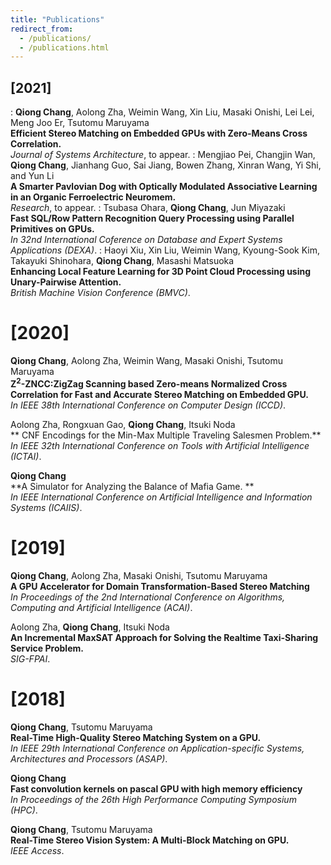 ```yaml
---
title: "Publications"
redirect_from: 
  - /publications/
  - /publications.html
---
```

## [2021]
:   **Qiong Chang**, Aolong Zha, Weimin Wang, Xin Liu, Masaki Onishi, Lei Lei, Meng Joo Er, Tsutomu Maruyama<br />
**Efficient Stereo Matching on Embedded GPUs with Zero-Means Cross Correlation.**<br />
_Journal of Systems Architecture_, to appear.
:   Mengjiao Pei, Changjin Wan, **Qiong Chang**, Jianhang Guo, Sai Jiang, Bowen Zhang, Xinran Wang, Yi Shi, and Yun Li<br /> 
  **A Smarter Pavlovian Dog with Optically Modulated Associative Learning in an Organic Ferroelectric Neuromem.**<br /> 
  _Research_, to appear.
:   Tsubasa Ohara, **Qiong Chang**, Jun Miyazaki<br /> 
**Fast SQL/Row Pattern Recognition Query Processing using Parallel Primitives on GPUs.**<br /> 
_In 32nd International Coference on Database and Expert Systems Applications (DEXA)_.
:   Haoyi Xiu, Xin Liu, Weimin Wang, Kyoung-Sook Kim, Takayuki Shinohara, **Qiong Chang**, Masashi Matsuoka<br />
   **Enhancing Local Feature Learning for 3D Point Cloud Processing using Unary-Pairwise Attention.**<br />
    _British Machine Vision Conference (BMVC)_.


[2020]
====== 
**Qiong Chang**, Aolong Zha, Weimin Wang, Masaki Onishi, Tsutomu Maruyama<br /> 
  **Z<sup>2</sup>-ZNCC:ZigZag Scanning based Zero-means Normalized Cross Correlation for Fast and Accurate Stereo Matching on Embedded GPU.**<br />
  _In IEEE 38th International Conference on Computer Design (ICCD)_.

Aolong Zha, Rongxuan Gao, **Qiong Chang**, Itsuki Noda<br /> 
  ** CNF Encodings for the Min-Max Multiple Traveling Salesmen Problem.**<br />
  _In IEEE 32th International Conference on Tools with Artificial Intelligence (ICTAI)_.


**Qiong Chang**<br /> 
  **A Simulator for Analyzing the Balance of Mafia Game. **<br />
  _In IEEE International Conference on Artificial Intelligence and Information Systems (ICAIIS)_.

[2019]
======

**Qiong Chang**, Aolong Zha, Masaki Onishi, Tsutomu Maruyama<br /> 
  **A GPU Accelerator for Domain Transformation-Based Stereo Matching**<br />
  _In Proceedings of the 2nd International Conference on Algorithms, Computing and Artificial Intelligence (ACAI)_.

Aolong Zha, **Qiong Chang**, Itsuki Noda<br /> 
  **An Incremental MaxSAT Approach for Solving the Realtime Taxi-Sharing Service Problem.**<br />
  _SIG-FPAI_.


[2018]
======

**Qiong Chang**, Tsutomu Maruyama<br /> 
  **Real-Time High-Quality Stereo Matching System on a GPU.**<br />
  _In IEEE 29th International Conference on Application-specific Systems, Architectures and Processors (ASAP)_.


**Qiong Chang**<br /> 
  **Fast
  convolution kernels on pascal GPU with high memory efficiency**<br />
  _In Proceedings of the 26th High Performance Computing Symposium (HPC)_.


**Qiong Chang**, Tsutomu Maruyama<br /> 
  **Real-Time Stereo Vision System: A Multi-Block Matching on GPU.**<br />
  _IEEE Access_.

